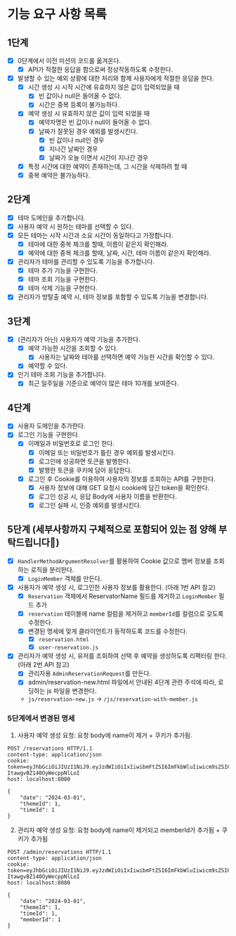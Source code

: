 # 기능 요구 사항 목록

## 1단계
- [x] 0단계에서 이전 미션의 코드를 옮겨온다.
  - [x] API가 적절한 응답을 함으로써 정상작동하도록 수정한다.
- [x] 발생할 수 있는 예외 상황에 대한 처리와 함께 사용자에게 적절한 응답을 한다.
  - [x] 시간 생성 시 시작 시간에 유효하지 않은 값이 입력되었을 때
    - [x] 빈 값이나 null은 들어올 수 없다.
    - [x] 시간은 중복 등록이 불가능하다.
  - [x] 예약 생성 시 유효하지 않은 값이 입력 되었을 때
    - [x] 예약자명은 빈 값이나 null이 들어올 수 없다.
    - [x] 날짜가 잘못된 경우 예외를 발생시킨다.
      - [x] 빈 값이나 null인 경우
      - [x] 지나간 날짜인 경우
      - [x] 날짜가 오늘 이면서 시간이 지나간 경우
  - [x] 특정 시간에 대한 예약이 존재하는데, 그 시간을 삭제하려 할 때
  - [x] 중복 예약은 불가능하다.

## 2단계
- [x] 테마 도메인을 추가합니다.
- [x] 사용자 예약 시 원하는 테마를 선택할 수 있다.
- [x] 모든 테마는 시작 시간과 소요 시간이 동일하다고 가정합니다.
  - [x] 테마에 대한 중복 체크를 할때, 이름이 같은지 확인해라. 
  - [x] 예약에 대한 중복 체크를 할때, 날짜, 시간, 테마 이름이 같은지 확인해라. 
- [x] 관리자가 테마를 관리할 수 있도록 기능을 추가합니다. 
  - [x] 테마 추가 기능을 구현한다.
  - [x] 테마 조회 기능을 구현한다.
  - [x] 테마 삭제 기능을 구현한다. 
- [x] 관리자가 방탈출 예약 시, 테마 정보를 포함할 수 있도록 기능을 변경합니다.

## 3단계
- [x] (관리자가 아닌) 사용자가 예약 기능을 추가한다.
  - [x] 예약 가능한 시간을 조회할 수 있다.
    - [x] 사용자는 날짜와 테마를 선택하면 예약 가능한 시간을 확인할 수 있다.
  - [x] 예약할 수 있다.
- [x] 인기 테마 조회 기능을 추가합니다.
  - [x] 최근 일주일을 기준으로 예약이 많은 테마 10개를 보여준다.

## 4단계
- [x] 사용자 도메인을 추가한다.
- [x] 로그인 기능을 구현한다.
  - [x] 이메일과 비밀번호로 로그인 한다.
    - [x] 이메일 또는 비밀번호가 틀린 경우 예외를 발생시킨다.
    - [x] 로그인에 성공하면 토큰을 발행한다.
    - [x] 발행한 토큰을 쿠키에 담아 응답한다.
  - [x] 로그인 후 Cookie를 이용하여 사용자의 정보를 조회하는 API를 구현한다.
    - [x] 사용자 정보에 대해 GET 요청시 cookie에 담긴 token을 확인한다.
    - [x] 로그인 성공 시, 응답 Body에 사용자 이름을 반환한다.
    - [x] 로그인 실패 시, 인증 예외를 발생시킨다.

## 5단계 (세부사항까지 구체적으로 포함되어 있는 점 양해 부탁드립니다🙇‍)
- [x] `HandlerMethodArgumentResolver`를 활용하여 Cookie 값으로 멤버 정보를 조회하는 로직을 분리한다.
  - [x] `LoginMember` 객체를 만든다.
- [x] 사용자가 예약 생성 시, 로그인한 사용자 정보를 활용한다. (아래 1번 API 참고)
  - [x] `Reservation` 객체에서 ReservatorName 필드를 제거하고 `LoginMember` 필드 추가 
  - [x] `reservation` 테이블에 name 컬럼을 제거하고 `memberId`를 컬럼으로 갖도록 수정한다.
  - [x] 변경된 명세에 맞게 클라이언트가 동작하도록 코드를 수정한다.
    - [x] `reservation.html`
    - [x] `user-reservation.js`
- [x] 관리자가 예약 생성 시, 유저를 조회하여 선택 후 예약을 생성하도록 리팩터링 한다. (아래 2번 API 참고)
  - [x] 관리자용 `AdminReservationRequest`를 만든다.
  - [x] admin/reservation-new.html 파일에서 안내된 4단계 관련 주석에 따라, 로딩하는 js 파일을 변경한다.
  - `js/reservation-new.js` -> `/js/reservation-with-member.js`
  
### 5단계에서 변경된 명세
1. 사용자 예약 생성 요청: 요청 body에 name이 제거 + 쿠키가 추가됨. 
  ```http request
  POST /reservations HTTP/1.1
  content-type: application/json
  cookie: token=eyJhbGciOiJIUzI1NiJ9.eyJzdWIiOiIxIiwibmFtZSI6ImFkbWluIiwicm9sZSI6IkFETUlOIn0.cwnHsltFeEtOzMHs2Q5-ItawgvBZ140OyWecppNlLoI
  host: localhost:8080
  
  {
      "date": "2024-03-01",
      "themeId": 1,
      "timeId": 1
  }
  ```

2. 관리자 예약 생성 요청: 요청 body에 name이 제거되고 memberId가 추가됨 + 쿠키가 추가됨 
```http request
POST /admin/reservations HTTP/1.1
content-type: application/json
cookie: token=eyJhbGciOiJIUzI1NiJ9.eyJzdWIiOiIxIiwibmFtZSI6ImFkbWluIiwicm9sZSI6IkFETUlOIn0.cwnHsltFeEtOzMHs2Q5-ItawgvBZ140OyWecppNlLoI
host: localhost:8080

{
    "date": "2024-03-01",
    "themeId": 1,
    "timeId": 1,
    "memberId": 1
}
```
